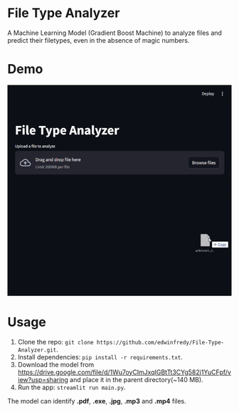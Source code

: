 # File Type Analyzer
A Machine Learning Model (Gradient Boost Machine) to analyze files and predict their filetypes, even in the absence of magic numbers.

# Demo

![Demo GIF](https://github.com/edwinfredy/File-Type-Analyzer/blob/main/Media/demo.gif)

# Usage

1. Clone the repo: `git clone https://github.com/edwinfredy/File-Type-Analyzer.git`.
2. Install dependencies: `pip install -r requirements.txt`.
3. Download the model from https://drive.google.com/file/d/1Wu7oyClmJxqIGBtTt3CYg582j1YuCFpf/view?usp=sharing and place it in the parent directory(~140 MB).
4. Run the app: `streamlit run main.py`.

The model can identify **.pdf**, **.exe**, **.jpg**, **.mp3** and **.mp4** files.
